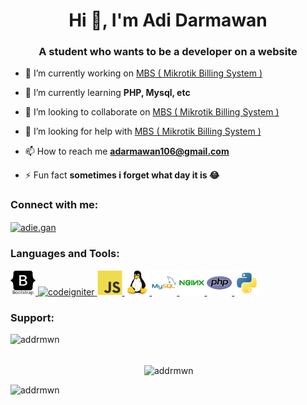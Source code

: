<h1 align="center">Hi 👋, I'm Adi Darmawan</h1>
<h3 align="center">A student who wants to be a developer on a website</h3>

- 🔭 I’m currently working on [MBS ( Mikrotik Billing System )](https://github.com/addrmwn/mbs)

- 🌱 I’m currently learning **PHP, Mysql, etc**

- 👯 I’m looking to collaborate on [MBS ( Mikrotik Billing System )](https://github.com/addrmwn/mbs)

- 🤝 I’m looking for help with [MBS ( Mikrotik Billing System )](https://github.com/addrmwn/mbs)

- 📫 How to reach me **adarmawan106@gmail.com**

- ⚡ Fun fact **sometimes i forget what day it is 😂**

<h3 align="left">Connect with me:</h3>
<p align="left">
<a href="https://fb.com/adie.gan" target="blank"><img align="center" src="https://raw.githubusercontent.com/rahuldkjain/github-profile-readme-generator/master/src/images/icons/Social/facebook.svg" alt="adie.gan" height="30" width="40" /></a>
</p>

<h3 align="left">Languages and Tools:</h3>
<p align="left"> <a href="https://getbootstrap.com" target="_blank" rel="noreferrer"> <img src="https://raw.githubusercontent.com/devicons/devicon/master/icons/bootstrap/bootstrap-plain-wordmark.svg" alt="bootstrap" width="40" height="40"/> </a> <a href="https://codeigniter.com" target="_blank" rel="noreferrer"> <img src="https://cdn.worldvectorlogo.com/logos/codeigniter.svg" alt="codeigniter" width="40" height="40"/> </a> <a href="https://developer.mozilla.org/en-US/docs/Web/JavaScript" target="_blank" rel="noreferrer"> <img src="https://raw.githubusercontent.com/devicons/devicon/master/icons/javascript/javascript-original.svg" alt="javascript" width="40" height="40"/> </a> <a href="https://www.linux.org/" target="_blank" rel="noreferrer"> <img src="https://raw.githubusercontent.com/devicons/devicon/master/icons/linux/linux-original.svg" alt="linux" width="40" height="40"/> </a> <a href="https://www.mysql.com/" target="_blank" rel="noreferrer"> <img src="https://raw.githubusercontent.com/devicons/devicon/master/icons/mysql/mysql-original-wordmark.svg" alt="mysql" width="40" height="40"/> </a> <a href="https://www.nginx.com" target="_blank" rel="noreferrer"> <img src="https://raw.githubusercontent.com/devicons/devicon/master/icons/nginx/nginx-original.svg" alt="nginx" width="40" height="40"/> </a> <a href="https://www.php.net" target="_blank" rel="noreferrer"> <img src="https://raw.githubusercontent.com/devicons/devicon/master/icons/php/php-original.svg" alt="php" width="40" height="40"/> </a> <a href="https://www.python.org" target="_blank" rel="noreferrer"> <img src="https://raw.githubusercontent.com/devicons/devicon/master/icons/python/python-original.svg" alt="python" width="40" height="40"/> </a> </p>

<h3 align="left">Support:</h3>
<p><a href="https://www.buymeacoffee.com/addrmwn"> <img align="left" src="https://cdn.buymeacoffee.com/buttons/v2/default-yellow.png" height="50" width="210" alt="addrmwn" /></a></p><br><br>
<p>&nbsp;<img align="center" src="https://github-readme-stats.vercel.app/api?username=addrmwn&show_icons=true&locale=en" alt="addrmwn" /></p>
<p><img align="left" src="https://github-readme-stats.vercel.app/api/top-langs?username=addrmwn&show_icons=true&locale=en&layout=compact" alt="addrmwn" /></p>

